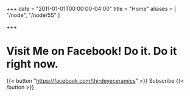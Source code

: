 +++
date = "2011-01-01T00:00:00-04:00"
title = "Home"
aliases = [
    "/node",
    "/node/55"
]

+++

<!--
This content is displayed immediately after the hero on the homepage.
 -->

# Visit Me on Facebook! Do it. Do it right now.

{{< button "https://facebook.com/thirdeyeceramics" >}}
    Subscribe
{{< /button >}}

